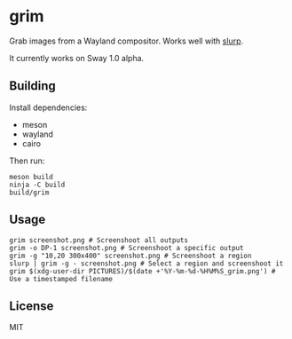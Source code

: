 # grim

Grab images from a Wayland compositor. Works well with
[slurp](https://github.com/emersion/slurp).

It currently works on Sway 1.0 alpha.

## Building

Install dependencies:
* meson
* wayland
* cairo

Then run:

```shell
meson build
ninja -C build
build/grim
```

## Usage

```shell
grim screenshot.png # Screenshoot all outputs
grim -o DP-1 screenshot.png # Screenshoot a specific output
grim -g "10,20 300x400" screenshot.png # Screenshoot a region
slurp | grim -g - screenshot.png # Select a region and screenshoot it
grim $(xdg-user-dir PICTURES)/$(date +'%Y-%m-%d-%H%M%S_grim.png') # Use a timestamped filename
```

## License

MIT
